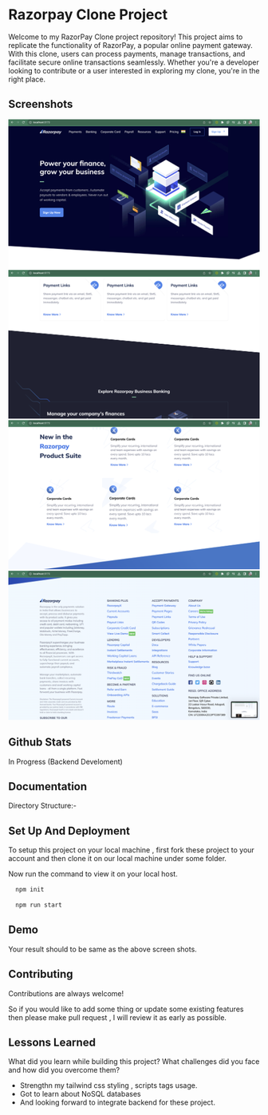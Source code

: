 
# Razorpay Clone Project

Welcome to my RazorPay Clone project repository! This project aims to replicate the functionality of RazorPay, a popular online payment gateway. 
With this clone, users can process payments, manage transactions, and facilitate secure online transactions seamlessly. 
Whether you're a developer looking to contribute or a user interested in exploring my clone, you're in the right place.



## Screenshots

![](screen-shots/Screenshot%202023-10-13%20at%2009.02.16.png)
![](screen-shots/Screenshot%202023-10-13%20at%2009.02.23.png)
![](screen-shots/Screenshot%202023-10-13%20at%2009.02.30.png)
![](screen-shots/Screenshot%202023-10-13%20at%2009.02.39.png)

## Github Stats
In Progress (Backend Develoment)
## Documentation

Directory Structure:-



##  Set Up And Deployment

To setup this project on your local machine , first fork these project to your account
and then clone it on our local machine under some folder.

Now run the command to view it on your local host.

```bash
  npm init
```

```bash
  npm run start
```


## Demo

Your result should to be same as the above screen shots.


## Contributing

Contributions are always welcome!

So if you would like to add some thing or update some existing features then please make pull request ,
I will review it as early as possible.




## Lessons Learned

What did you learn while building this project? What challenges did you face and how did you overcome them?
-  Strengthn my tailwind css styling , scripts tags usage.
-  Got to learn about NoSQL databases 
-  And looking forward to integrate backend for these project.

